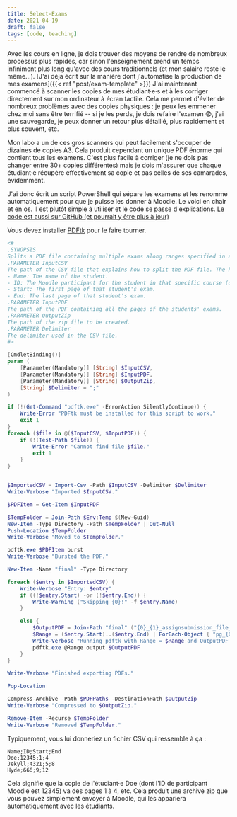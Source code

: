 ```yaml
---
title: Select-Exams
date: 2021-04-19
draft: false
tags: [code, teaching]
---
```


Avec les cours en ligne, je dois trouver des moyens de rendre de nombreux processus plus rapides, car sinon l'enseignement prend un temps infiniment plus long qu'avec des cours traditionnels (et mon salaire reste le même...).
[J'ai déja écrit sur la manière dont j'automatise la production de mes examens]({{< ref "post/exam-template" >}})
J'ai maintenant commencé à scanner les copies de mes étudiant·e·s et à les corriger directement sur mon ordinateur à écran tactile.
Cela me permet d'éviter de nombreux problèmes avec des copies physiques : je peux les emmener chez moi sans être terrifié -- si je les perds, je dois refaire l'examen 😨, j'ai une sauvegarde, je peux donner un retour plus détaillé, plus rapidement et plus souvent, etc.

<!--more-->

Mon labo a un de ces gros scanners qui peut facilement s'occuper de dizaines de copies A3.
Cela produit cependant un unique PDF énorme qui contient tous les examens.
C'est plus facile à corriger (je ne dois pas changer entre 30+ copies différentes) mais je dois m'assurer que chaque étudiant·e récupère effectivement sa copie et pas celles de ses camarades, évidemment.

J'ai donc écrit un script PowerShell qui sépare les examens et les renomme automatiquement pour que je puisse les donner à Moodle.
Le voici en chair et en os.
Il est plutôt simple à utiliser et le code se passe d'explications.
[Le code est aussi sur GitHub (et pourrait y être plus à jour)](https://gist.github.com/nidrissi/a802dc0a20ecad0bc8c077ce32b6ad92)

Vous devez installer [PDFtk](https://www.pdflabs.com/tools/pdftk-server/) pour le faire tourner.

```powershell
<#
.SYNOPSIS
Splits a PDF file containing multiple exams along ranges specified in a CSV file, to be used with Moodle.
.PARAMETER InputCSV
The path of the CSV file that explains how to split the PDF file. The headers of that CSV file should be:
- Name: The name of the student.
- ID: The Moodle participant for the student in that specific course (distinct from the global Moodle ID).
- Start: The first page of that student's exam.
- End: The last page of that student's exam.
.PARAMETER InputPDF
The path of the PDF containing all the pages of the students' exams.
.PARAMETER OutputZip
The path of the zip file to be created.
.PARAMETER Delimiter
The delimiter used in the CSV file.
#>

[CmdletBinding()]
param (
    [Parameter(Mandatory)] [String] $InputCSV,
    [Parameter(Mandatory)] [String] $InputPDF,
    [Parameter(Mandatory)] [String] $OutputZip,
    [String] $Delimiter = ";"
)

if (!(Get-Command "pdftk.exe" -ErrorAction SilentlyContinue)) {
    Write-Error "PDFtk must be installed for this script to work."
    exit 1
}
foreach ($file in @($InputCSV, $InputPDF)) {
    if (!(Test-Path $file)) {
        Write-Error "Cannot find file $file."
        exit 1
    }
}


$ImportedCSV = Import-Csv -Path $InputCSV -Delimiter $Delimiter
Write-Verbose "Imported $InputCSV."

$PDFItem = Get-Item $InputPDF

$TempFolder = Join-Path $Env:Temp $(New-Guid)
New-Item -Type Directory -Path $TempFolder | Out-Null
Push-Location $TempFolder
Write-Verbose "Moved to $TempFolder."

pdftk.exe $PDFItem burst
Write-Verbose "Bursted the PDF."

New-Item -Name "final" -Type Directory

foreach ($entry in $ImportedCSV) {
    Write-Verbose "Entry: $entry"
    if ((!$entry.Start) -or (!$entry.End)) {
        Write-Warning ("Skipping {0}!" -f $entry.Name)
    }

    else {
        $OutputPDF = Join-Path "final" ("{0}_{1}_assignsubmission_file_Copie {0}.pdf" -f $entry.Name, $entry.ID)
        $Range = ($entry.Start)..($entry.End) | ForEach-Object { "pg_{0:d4}.pdf" -f $_ }
        Write-Verbose "Running pdftk with Range = $Range and OutputPDF = $OutputPDF..."
        pdftk.exe @Range output $OutputPDF
    }
}

Write-Verbose "Finished exporting PDFs."

Pop-Location

Compress-Archive -Path $PDFPaths -DestinationPath $OutputZip
Write-Verbose "Compressed to $OutputZip."

Remove-Item -Recurse $TempFolder
Write-Verbose "Removed $TempFolder."
```

Typiquement, vous lui donneriez un fichier CSV qui ressemble à ça :

```csv
Name;ID;Start;End
Doe;12345;1;4
Jekyll;4321;5;8
Hyde;666;9;12
```

Cela signifie que la copie de l'étudiant·e Doe (dont l'ID de participant Moodle est 12345) va des pages 1 à 4, etc.
Cela produit une archive zip que vous pouvez simplement envoyer à Moodle, qui les appariera automatiquement avec les étudiants.
